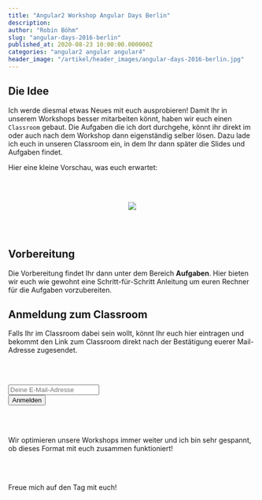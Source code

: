 ```yaml
---
title: "Angular2 Workshop Angular Days Berlin"
description: 
author: "Robin Böhm"
slug: "angular-days-2016-berlin"
published_at: 2020-08-23 10:00:00.000000Z
categories: "angular2 angular angular4"
header_image: "/artikel/header_images/angular-days-2016-berlin.jpg"
---
```


## Die Idee
Ich werde diesmal etwas Neues mit euch ausprobieren! Damit Ihr in unserem Workshops besser mitarbeiten könnt, haben wir euch einen `Classroom` gebaut. Die Aufgaben die ich dort durchgehe, könnt ihr direkt im oder auch nach dem Workshop dann eigenständig selber lösen. Dazu lade ich euch in unseren Classroom ein, in dem Ihr dann später die Slides und Aufgaben findet.

Hier eine kleine Vorschau, was euch erwartet:

<br/><br/>

<center>
<img src="https://assets-production-workshops-de.s3.amazonaws.com/system/projects/1/uploads/213/medium_Screen-Shot-2016-09-30-at-15.08.26.png?v=63642460229"/>
</center>

<br/><br/>


## Vorbereitung

Die Vorbereitung findet Ihr dann unter dem Bereich **Aufgaben**. Hier bieten wir euch wie gewohnt eine Schritt-für-Schritt Anleitung um euren Rechner für die Aufgaben vorzubereiten. 

## Anmeldung zum Classroom

Falls Ihr im Classroom dabei sein wollt, könnt Ihr euch hier eintragen und bekommt den Link zum Classroom direkt nach der Bestätigung euerer Mail-Adresse zugesendet. 

<br/><br/>

<form action="//angularjs.us5.list-manage.com/subscribe/post?u=465db430c1cb88ec6dea2ca40&amp;id=7e804310eb&amp;VIA=conference-workshop-angulardays2016berlin&amp;group[20925][1]=1" method="post" target="_blank">
          <div class="row">
            <div class="col-xs-12 col-md-5 offset-md-2">
              <input type="email" value="" name="EMAIL" class="form-control form-control-lg" placeholder="Deine E-Mail-Adresse" required="">
            </div>
            <div class="col-xs-12 col-md-3">
              <input type="submit" value="Anmelden" class="btn btn-block btn-lg btn-primary">
            </div>
          </div>
        </form>

        
<br/><br/>

Wir optimieren unsere Workshops immer weiter und ich bin sehr gespannt, ob dieses Format mit euch zusammen funktioniert! 

<br>
<br>

Freue mich auf den Tag mit euch!